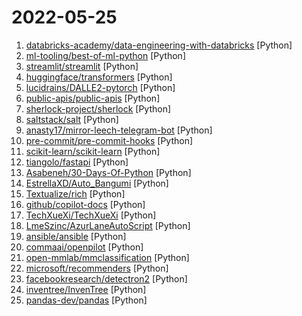 # 2022-05-25

1. [databricks-academy/data-engineering-with-databricks](https://github.com/databricks-academy/data-engineering-with-databricks "") [Python]
2. [ml-tooling/best-of-ml-python](https://github.com/ml-tooling/best-of-ml-python "🏆 A ranked list of awesome machine learning Python libraries. Updated weekly.") [Python]
3. [streamlit/streamlit](https://github.com/streamlit/streamlit "Streamlit — The fastest way to build data apps in Python") [Python]
4. [huggingface/transformers](https://github.com/huggingface/transformers "🤗 Transformers: State-of-the-art Machine Learning for Pytorch, TensorFlow, and JAX.") [Python]
5. [lucidrains/DALLE2-pytorch](https://github.com/lucidrains/DALLE2-pytorch "Implementation of DALL-E 2, OpenAI's updated text-to-image synthesis neural network, in Pytorch") [Python]
6. [public-apis/public-apis](https://github.com/public-apis/public-apis "A collective list of free APIs") [Python]
7. [sherlock-project/sherlock](https://github.com/sherlock-project/sherlock "🔎 Hunt down social media accounts by username across social networks") [Python]
8. [saltstack/salt](https://github.com/saltstack/salt "Software to automate the management and configuration of any infrastructure or application at scale. Get access to the Salt software package repository here:") [Python]
9. [anasty17/mirror-leech-telegram-bot](https://github.com/anasty17/mirror-leech-telegram-bot "Aria/qBittorrent Telegram mirror/leech bot") [Python]
10. [pre-commit/pre-commit-hooks](https://github.com/pre-commit/pre-commit-hooks "Some out-of-the-box hooks for pre-commit") [Python]
11. [scikit-learn/scikit-learn](https://github.com/scikit-learn/scikit-learn "scikit-learn: machine learning in Python") [Python]
12. [tiangolo/fastapi](https://github.com/tiangolo/fastapi "FastAPI framework, high performance, easy to learn, fast to code, ready for production") [Python]
13. [Asabeneh/30-Days-Of-Python](https://github.com/Asabeneh/30-Days-Of-Python "30 days of Python programming challenge is a step-by-step guide to learn the Python programming language in 30 days. This challenge may take more than100 days, follow your own pace.") [Python]
14. [EstrellaXD/Auto_Bangumi](https://github.com/EstrellaXD/Auto_Bangumi "AutoBangumi - 全自动追番工具，节约时间创造价值") [Python]
15. [Textualize/rich](https://github.com/Textualize/rich "Rich is a Python library for rich text and beautiful formatting in the terminal.") [Python]
16. [github/copilot-docs](https://github.com/github/copilot-docs "Documentation for GitHub Copilot") [Python]
17. [TechXueXi/TechXueXi](https://github.com/TechXueXi/TechXueXi "强国通 科技强国 学习强国 xuexiqiangguo 全网最好用开源网页学习强国助手：TechXueXi （懒人刷分工具 自动学习）技术强国，支持答题，支持 docker 45分/天") [Python]
18. [LmeSzinc/AzurLaneAutoScript](https://github.com/LmeSzinc/AzurLaneAutoScript "Azur Lane bot (CN/EN/JP/TW) 碧蓝航线脚本 | 无缝委托科研，全自动大世界") [Python]
19. [ansible/ansible](https://github.com/ansible/ansible "Ansible is a radically simple IT automation platform that makes your applications and systems easier to deploy and maintain. Automate everything from code deployment to network configuration to cloud management, in a language that approaches plain English, using SSH, with no agents to install on remote systems. https://docs.ansible.com.") [Python]
20. [commaai/openpilot](https://github.com/commaai/openpilot "openpilot is an open source driver assistance system. openpilot performs the functions of Automated Lane Centering and Adaptive Cruise Control for over 150 supported car makes and models.") [Python]
21. [open-mmlab/mmclassification](https://github.com/open-mmlab/mmclassification "OpenMMLab Image Classification Toolbox and Benchmark") [Python]
22. [microsoft/recommenders](https://github.com/microsoft/recommenders "Best Practices on Recommendation Systems") [Python]
23. [facebookresearch/detectron2](https://github.com/facebookresearch/detectron2 "Detectron2 is a platform for object detection, segmentation and other visual recognition tasks.") [Python]
24. [inventree/InvenTree](https://github.com/inventree/InvenTree "Open Source Inventory Management System") [Python]
25. [pandas-dev/pandas](https://github.com/pandas-dev/pandas "Flexible and powerful data analysis / manipulation library for Python, providing labeled data structures similar to R data.frame objects, statistical functions, and much more") [Python]
